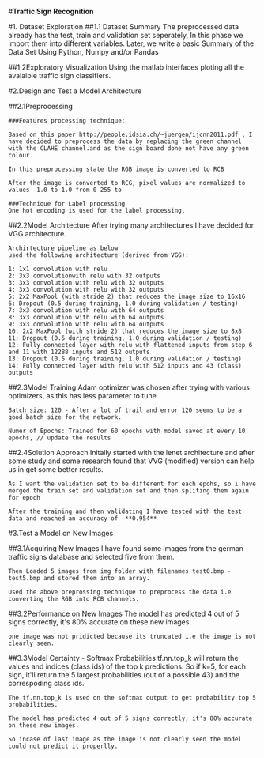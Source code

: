 #**Traffic Sign Recognition** 

#1. Dataset Exploration
##1.1 Dataset Summary
    The preprocessed data already has the test, train and validation set seperately, In this phase we import them into different variables.
    Later, we write a basic Summary of the Data Set Using Python, Numpy and/or Pandas
     
##1.2Exploratory Visualization
    Using the matlab interfaces ploting all the avalaible traffic sign classifiers.
    
#2.Design and Test a Model Architecture

##2.1Preprocessing
    
    ###Features processing technique:
    
    Based on this paper http://people.idsia.ch/~juergen/ijcnn2011.pdf , I have decided to preprocess the data by replacing the green channel with the CLAHE channel.and as the sign board done not have any green colour.
    
    In this preprocessing state the RGB image is converted to RCB
    
    After the image is converted to RCG, pixel values are normalized to values -1.0 to 1.0 from 0-255 to 
    
    ###Technique for Label processing
    One hot encoding is used for the label processing.


##2.2Model Architecture
    After trying many architectures I have decided for  VGG architecture.
    
    Archirtecture pipeline as below
    used the following architecture (derived from VGG):
    
    1: 1x1 convolution with relu
	2: 3x3 convolutionwith relu with 32 outputs
	3: 3x3 convolution with relu with 32 outputs
	4: 3x3 convolution with relu with 32 outputs
	5: 2x2 MaxPool (with stride 2) that reduces the image size to 16x16
	6: Dropout (0.5 during training, 1.0 during validation / testing)
	7: 3x3 convolution with relu with 64 outputs
	8: 3x3 convolution with relu with 64 outputs
	9: 3x3 convolution with relu with 64 outputs
	10: 2x2 MaxPool (with stride 2) that reduces the image size to 8x8
	11: Dropout (0.5 during training, 1.0 during validation / testing)
	12: Fully connected layer with relu with flattened inputs from step 6 and 11 with 12288 inputs and 512 outputs
	13: Dropout (0.5 during training, 1.0 during validation / testing)
	14: Fully connected layer with relu with 512 inputs and 43 (class) outputs
	
##2.3Model Training
    Adam optimizer was chosen after trying with various optimizers, as this has less parameter to tune.
    
    Batch size: 120 - After a lot of trail and error 120 seems to be a good batch size for the network.
    
    Numer of Epochs: Trained for 60 epochs with model saved at every 10 epochs, // update the results

##2.4Solution Approach
     Initally started with the lenet architecture and after some study and some research found that VVG (modified) version can help us in get some better results.
    
    As I want the validation set to be different for each epohs, so i have merged the train set and validation set and then spliting them again for epoch 
    
    After the training and then validating I have tested with the test data and reached an accuracy of  **0.954** 
    
#3.Test a Model on New Images

##3.1Acquiring New Images
    I have found some images from the german traffic signs database and selected five from them.
    
    Then Loaded 5 images from img folder with filenames test0.bmp - test5.bmp and stored them into an array.
    
    Used the above preprossing technique to preprocess the data i.e converting the RGB into RCB channels.
    
##3.2Performance on New Images
    The model has predicted 4 out of 5 signs correctly, it's 80% accurate on these new images.
    
    one image was not pridicted because its truncated i.e the image is not clearly seen.
    
##3.3Model Certainty - Softmax Probabilities
    tf.nn.top_k will return the values and indices (class ids) of the top k predictions. So if k=5, for each sign, it'll return the 5 largest probabilities (out of a possible 43) and the correspoding class ids.
    
    The tf.nn.top_k is used on the softmax output to get probability top 5 probabilities.
    
    The model has predicted 4 out of 5 signs correctly, it's 80% accurate on these new images.
    
    So incase of last image as the image is not clearly seen the model could not predict it properlly. 
